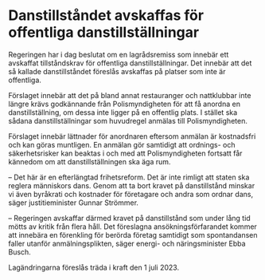 # Danstillståndet avskaffas för offentliga danstillställningar

Regeringen har i dag beslutat om en lagrådsremiss som innebär ett avskaffat tillståndskrav för offentliga danstillställningar. Det innebär att det så kallade danstillståndet föreslås avskaffas på platser som inte är offentliga.

Förslaget innebär att det på bland annat restauranger och nattklubbar inte längre krävs godkännande från Polismyndigheten för att få anordna en danstillställning, om dessa inte ligger på en offentlig plats. I stället ska sådana danstillställningar som huvudregel anmälas till Polismyndigheten.

Förslaget innebär lättnader för anordnaren eftersom anmälan är kostnadsfri och kan göras muntligen. En anmälan gör samtidigt att ordnings- och säkerhetsrisker kan beaktas i och med att Polismyndigheten fortsatt får kännedom om att danstillställningen ska äga rum.

– Det här är en efterlängtad frihetsreform. Det är inte rimligt att staten ska reglera människors dans. Genom att ta bort kravet på danstillstånd minskar vi även byråkrati och kostnader för företagare och andra som ordnar dans, säger justitieminister Gunnar Strömmer.

– Regeringen avskaffar därmed kravet på danstillstånd som under lång tid mötts av kritik från flera håll. Det föreslagna ansökningsförfarandet kommer att innebära en förenkling för berörda företag samtidigt som spontandansen faller utanför anmälningsplikten, säger energi- och näringsminister Ebba Busch.

Lagändringarna föreslås träda i kraft den 1 juli 2023.
